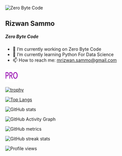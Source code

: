 ![Zero Byte Code](https://i.ibb.co/s2K3CRL/banner-bg.webp)

## Rizwan Sammo
##### Zero Byte Code

- 🔭 I’m currently working on Zero Byte Code 
- 🌱 I’m currently learning Python For Data Science 
- 📫 How to reach me: mrizwan.sammo@gmail.com 




<a href='https://github.com/pricing'><img src='https://raw.githubusercontent.com/acervenky/animated-github-badges/master/assets/pro.gif' width='40' height='40'></a> 

[![trophy](https://github-profile-trophy.vercel.app/?username=rizwansammo)](https://github.com/ryo-ma/github-profile-trophy)

[![Top Langs](https://github-readme-stats.vercel.app/api/top-langs/?username=rizwansammo)](https://github.com/anuraghazra/github-readme-stats)

![GitHub stats](https://github-readme-stats.vercel.app/api?username=rizwansammo&show_icons=true)  

![GitHub Activity Graph](https://activity-graph.herokuapp.com/graph?username=rizwansammo)  

![GitHub metrics](https://metrics.lecoq.io/rizwansammo)  

![GitHub streak stats](https://github-readme-streak-stats.herokuapp.com/?user=rizwansammo)  

![Profile views](https://gpvc.arturio.dev/rizwansammo)  
